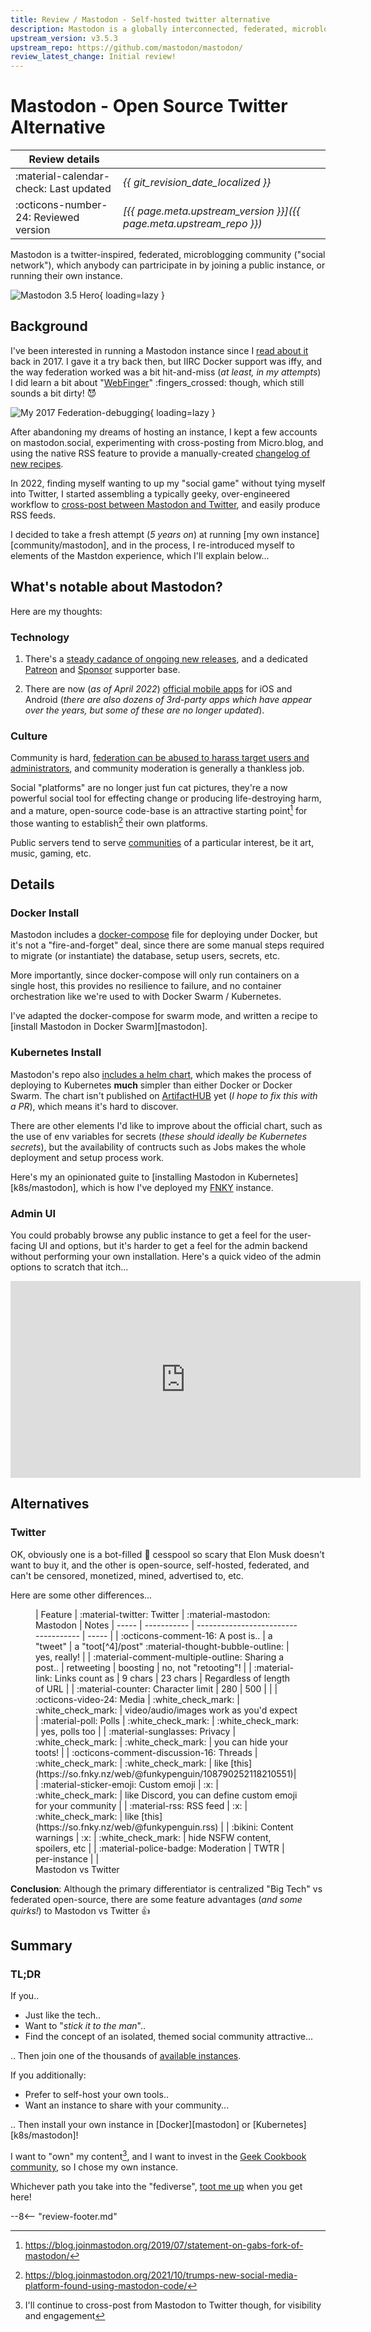 ```yaml
---
title: Review / Mastodon - Self-hosted twitter alternative
description: Mastodon is a globally interconnected, federated, microblogging community / social network
upstream_version: v3.5.3
upstream_repo: https://github.com/mastodon/mastodon/
review_latest_change: Initial review!
---
```


# Mastodon - Open Source Twitter Alternative

| Review details      |                           |
| ----------- | ------------------------------------ |
| :material-calendar-check: Last updated       | *{{ git_revision_date_localized }}* |
| :octicons-number-24: Reviewed version       | *[{{ page.meta.upstream_version }}]({{ page.meta.upstream_repo }})* |

Mastodon is a twitter-inspired, federated, microblogging community ("social network"), which anybody can partricipate in by joining a public instance, or running their own instance.

![Mastodon 3.5 Hero](/images/reviews/mastodon.png){ loading=lazy }

## Background

I've been interested in running a Mastodon instance since I [read about it](https://www.theverge.com/2017/4/4/15177856/mastodon-social-network-twitter-clone) back in 2017. I gave it a try back then, but IIRC Docker support was iffy, and the way federation worked was a bit hit-and-miss (*at least, in my attempts*) I did learn a bit about "[WebFinger](https://docs.joinmastodon.org/spec/webfinger/)" :fingers_crossed: though, which still sounds a bit dirty! :smiling_imp:

![My 2017 Federation-debugging](/images/reviews/mastodon-back-in-2017.png){ loading=lazy }

After abandoning my dreams of hosting an instance, I kept a few accounts on mastodon.social, experimenting with cross-posting from Micro.blog, and using the native RSS feature to provide a manually-created [changelog of new recipes](/recent-changes/).

In 2022, finding myself wanting to up my "social game" without tying myself into Twitter, I started assembling a typically geeky, over-engineered workflow to [cross-post between Mastodon and Twitter](https://crossposter.masto.donte.com.br/), and easily produce RSS feeds.

I decided to take a fresh attempt (*5 years on*) at running [my own instance][community/mastodon], and in the process, I re-introduced myself to elements of the Mastdon experience, which I'll explain below...

## What's notable about Mastodon?

Here are my thoughts:

### Technology

1. There's a [steady cadance of ongoing new releases](https://blog.joinmastodon.org/categories/new-features/), and a dedicated [Patreon](https://www.patreon.com/user?u=619786) and [Sponsor](https://joinmastodon.org/sponsors) supporter base.

2. There are now (*as of April 2022*) [official mobile apps](https://blog.joinmastodon.org/2022/04/official-apps-now-available-for-ios-and-android/) for iOS and Android (*there are also dozens of 3rd-party apps which have appear over the years, but some of these are no longer updated*).

### Culture

Community is hard, [federation can be abused to harass target users and administrators](https://wilwheaton.net/2018/08/the-world-is-a-terrible-place-right-now-and-thats-largely-because-it-is-what-we-make-it/), and community moderation is generally a thankless job.

Social "platforms" are no longer just fun cat pictures, they're a now powerful social tool for effecting change or producing life-destroying harm, and a mature, open-source code-base is an attractive starting point[^1] for those wanting to establish[^2] their own platforms.

Public servers tend to serve [communities](https://joinmastodon.org/communities) of a particular interest, be it art, music, gaming, etc.

## Details

### Docker Install

Mastodon includes a [docker-compose](https://github.com/mastodon/mastodon/blob/main/docker-compose.yml) file for deploying under Docker, but it's not a "fire-and-forget" deal, since there are some manual steps required to migrate (or instantiate) the database, setup users, secrets, etc.

More importantly, since docker-compose will only run containers on a single host, this provides no resilience to failure, and no container orchestration like we're used to with Docker Swarm / Kubernetes.

I've adapted the docker-compose for swarm mode, and written a recipe to [install Mastodon in Docker Swarm][mastodon].

### Kubernetes Install

Mastodon's repo also [includes a helm chart](https://github.com/mastodon/mastodon/tree/main/chart), which makes the process of deploying to Kubernetes **much** simpler than either Docker or Docker Swarm. The chart isn't published on [ArtifactHUB](https://artifacthub.io/packages/search?ts_query_web=mastodon&sort=relevance&page=1) yet (*I hope to fix this with a PR*), which means it's hard to discover.

There are other elements I'd like to improve about the official chart, such as the use of env variables for secrets (*these should ideally be Kubernetes secrets*), but the availability of contructs such as Jobs makes the whole deployment and setup process work.

Here's my an opinionated guite to [installing Mastodon in Kubernetes][k8s/mastodon], which is how I've deployed my [FNKY](https://so.fnky.nz ) instance.

### Admin UI

You could probably browse any public instance to get a feel for the user-facing UI and options, but it's harder to get a feel for the admin backend without performing your own installation. Here's a quick video of the admin options to scratch that itch...

<iframe width="560" height="315" src="https://www.youtube.com/embed/iDBz5HPhQl4" title="YouTube video player" frameborder="0" allow="accelerometer; autoplay; clipboard-write; encrypted-media; gyroscope; picture-in-picture" allowfullscreen></iframe>

## Alternatives

### Twitter

OK, obviously one is a bot-filled :robot: cesspool so scary that Elon Musk doesn't want to buy it, and the other is open-source, self-hosted, federated, and can't be censored, monetized, mined, advertised to, etc.

Here are some other differences...

<figure markdown>
| Feature | :material-twitter: Twitter      | :material-mastodon: Mastodon | Notes
| ----- | ----------- | ------------------------------------ | ----- |
| :octicons-comment-16: A post is.. | a "tweet" | a "toot[^4]/post" :material-thought-bubble-outline: | yes, really! |
| :material-comment-multiple-outline: Sharing a post.. | retweeting | boosting | no, not "retooting"! |
| :material-link: Links count as | 9 chars | 23 chars | Regardless of length of URL |
| :material-counter: Character limit | 280 | 500 | |
| :octicons-video-24: Media | :white_check_mark: | :white_check_mark: | video/audio/images work as you'd expect
| :material-poll: Polls | :white_check_mark: | :white_check_mark: | yes, polls too |
| :material-sunglasses: Privacy | :white_check_mark: | :white_check_mark: | you can hide your toots! |
| :octicons-comment-discussion-16: Threads | :white_check_mark: | :white_check_mark: | like [this](https://so.fnky.nz/web/@funkypenguin/108790252118210551)|
| :material-sticker-emoji: Custom emoji | :x: | :white_check_mark: | like Discord, you can define custom emoji for your community |
| :material-rss: RSS feed | :x: | :white_check_mark: | like [this](https://so.fnky.nz/web/@funkypenguin.rss) |
| :bikini: Content warnings | :x: | :white_check_mark: | hide NSFW content, spoilers, etc |
| :material-police-badge: Moderation | TWTR | per-instance | |

  <figcaption>Mastodon vs Twitter</figcaption>
</figure>

**Conclusion**: Although the primary differentiator is centralized "Big Tech" vs federated open-source, there are some feature advantages (*and some quirks!*) to Mastodon vs Twitter :thumbsup:

## Summary

### TL;DR

If you..

* Just like the tech..
* Want to "*stick it to the man*"..
* Find the concept of an isolated, themed social community attractive...

.. Then join one of the thousands of [available instances](https://joinmastodon.org/communities).

If you additionally:

* Prefer to self-host your own tools..
* Want an instance to share with your community...

.. Then install your own instance in [Docker][mastodon] or [Kubernetes][k8s/mastodon]!

I want to "own" my content[^3], and I want to invest in the [Geek Cookbook community](/community/), so I chose my own instance.

Whichever path you take into the "fediverse", [toot me up](https://so.fnky.nz/@funkypenguin) when you get here!

--8<-- "review-footer.md"

[^1]: https://blog.joinmastodon.org/2019/07/statement-on-gabs-fork-of-mastodon/
[^2]: https://blog.joinmastodon.org/2021/10/trumps-new-social-media-platform-found-using-mastodon-code/
[^3]: I'll continue to cross-post from Mastodon to Twitter though, for visibility and engagement
[^4]: In a [highly controversial PR](https://github.com/mastodon/mastodon/pull/16080), "toots" were renamed to "posts", although my instance [apparently still uses "Toot!"](https://static.funkypenguin.co.nz/2022/FNKY_2022-08-15_19-50-49.png) by default...
